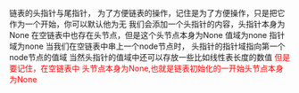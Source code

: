 

链表的头指针与尾指针，
为了方便链表的操作，记住是为了方便操作，只是把它作为一个开始，你可以默认他为无
我们会添加一个头指针的内容，头指针本身为None 
在空链表中也存在头节点，但是这个头节点本身为None  值域为none  指针域为none
当我们在空链表中串上一个node节点时， 头指针的指针域指向第一个node节点的值域
当然头指针的值域中还可以存放一些比如线性表长度的数值
<font color='red'>但是要记住，在空链表中 头节点本身为None,也就是链表初始化的一开始头节点本身为None</font>